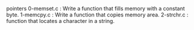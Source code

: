 pointers
0-memset.c : Write a function that fills memory with a constant byte.
1-memcpy.c : Write a function that copies memory area.
2-strchr.c : function that locates a character in a string.
